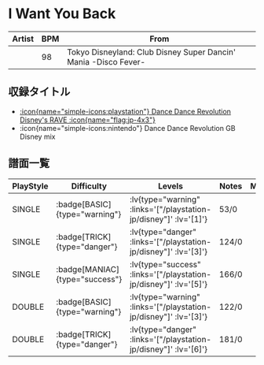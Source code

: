 # I Want You Back

|Artist|BPM|From|
|------|---|----|
||98|Tokyo Disneyland: Club Disney Super Dancin' Mania -Disco Fever-|

## 収録タイトル

- [:icon{name="simple-icons:playstation"} Dance Dance Revolution Disney's RAVE :icon{name="flag:jp-4x3"}](/playstation-jp/disney)
- :icon{name="simple-icons:nintendo"} Dance Dance Revolution GB Disney mix

## 譜面一覧

|PlayStyle|Difficulty|Levels|Notes|Movie|
|---------|----------|------|-----|-----|
|SINGLE| :badge[BASIC]{type="warning"} | :lv{type="warning" :links='["/playstation-jp/disney"]' :lv='[1]'} |53/0||
|SINGLE| :badge[TRICK]{type="danger"} | :lv{type="danger" :links='["/playstation-jp/disney"]' :lv='[3]'} |124/0||
|SINGLE| :badge[MANIAC]{type="success"} | :lv{type="success" :links='["/playstation-jp/disney"]' :lv='[5]'} |166/0||
|DOUBLE| :badge[BASIC]{type="warning"} | :lv{type="warning" :links='["/playstation-jp/disney"]' :lv='[3]'} |122/0||
|DOUBLE| :badge[TRICK]{type="danger"} | :lv{type="danger" :links='["/playstation-jp/disney"]' :lv='[6]'} |181/0||
